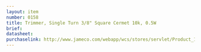 ```yaml
---
layout: item
number: 0158
title: Trimmer, Single Turn 3/8" Square Cermet 10k, 0.5W
brief: 
datasheet: 
purchaselink: http://www.jameco.com/webapp/wcs/stores/servlet/Product_10001_10001_2118791_-1
---
```

